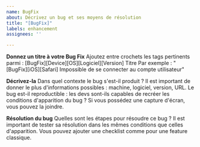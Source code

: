 ```yaml
---
name: BugFix
about: Décrivez un bug et ses moyens de résolution
title: "[BugFix]"
labels: enhancement
assignees: ''

---
```


**Donnez un titre à votre Bug Fix**
Ajoutez entre crochets les tags pertinents parmi :
[BugFix][Device][OS][Logiciel][Version] Titre
Par exemple : "[BugFix][iOS][Safari] Impossible de se connecter au compte utilisateur"

**Décrivez-la**
Dans quel contexte le bug s'est-il produit ? Il est important de donner le plus d'informations
possibles : machine, logiciel, version, URL.
Le bug est-il reproductible : les devs sont-ils capables de recréer les conditions d'apparition
du bug ?
Si vous possédez une capture d'écran, vous pouvez la joindre.

**Résolution du bug**
Quelles sont les étapes pour résoudre ce bug ? Il est important de tester sa résolution
dans les mêmes conditions que celles d'apparition.
Vous pouvez ajouter une checklist comme pour une feature classique.